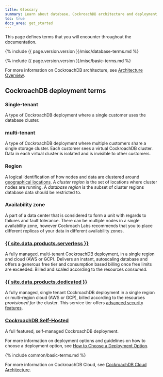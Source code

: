 ```yaml
---
title: Glossary
summary: Learn about database, CockroachDB architecture and deployment, and CockroachCloud terminology.
toc: true
docs_area: get_started
---
```


This page defines terms that you will encounter throughout the documentation.

{% include {{ page.version.version }}/misc/database-terms.md %}

{% include {{ page.version.version }}/misc/basic-terms.md %}

For more information on CockroachDB architecture, see [Architecture Overview](overview.html#overview).

## CockroachDB deployment terms

### Single-tenant
A type of CockroachDB deployment where a single customer uses the database cluster.

### multi-tenant
A type of CockroachDB deployment where multiple customers share a single storage cluster. Each customer sees a virtual CockroachDB cluster. Data in each virtual cluster is isolated and is invisible to other customers.

### Region
A logical identification of how nodes and data are clustered around [geographical locations](../multiregion-overview.html). A _cluster region_ is the set of locations where cluster nodes are running. A _database region_ is the subset of cluster regions database data should be restricted to.

### Availability zone
A part of a data center that is considered to form a unit with regards to failures and fault tolerance. There can be multiple nodes in a single availability zone, however Cockroach Labs recommends that you to place different replicas of your data in different availability zones.

### [{{ site.data.products.serverless }}](../../cockroachcloud/quickstart.html)
A fully managed, multi-tenant CockroachDB deployment, in a single region and cloud (AWS or GCP). Delivers an instant, autoscaling database and offers a generous free tier and consumption based billing once free limits are exceeded. Billed and scaled according to the resources _consumed_.

### [{{ site.data.products.dedicated }}](../../cockroachcloud/quickstart-trial-cluster.html)
A fully managed, single tenant CockroachDB deployment in a single region or multi-region cloud (AWS or GCP), billed according to the resources _provisioned for_ the cluster. This service tier offers [advanced security features](../security-reference/security-overview.html).

### [CockroachDB Self-Hosted](../start-a-local-cluster.html)
A full featured, self-managed CockroachDB deployment.

For more information on deployment options and guidelines on how to choose a deployment option, see [How to Choose a Deployment Option](../choose-a-deployment-option.html).

{% include common/basic-terms.md %}

For more information on CockroachDB Cloud, see [CockroachDB Cloud Architecture](../../cockroachcloud/architecture.html#architecture).

